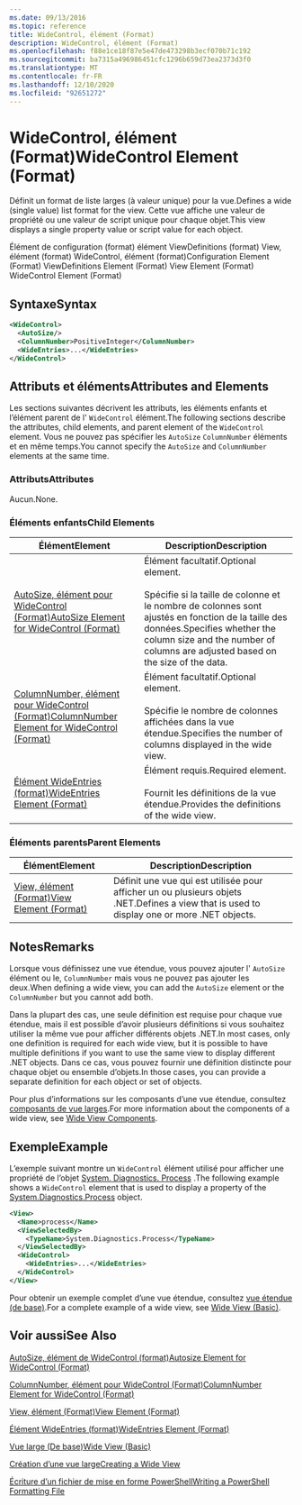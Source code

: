 ```yaml
---
ms.date: 09/13/2016
ms.topic: reference
title: WideControl, élément (Format)
description: WideControl, élément (Format)
ms.openlocfilehash: f88e1ce18f87e5e47de473298b3ecf070b71c192
ms.sourcegitcommit: ba7315a496986451cfc1296b659d73ea2373d3f0
ms.translationtype: MT
ms.contentlocale: fr-FR
ms.lasthandoff: 12/10/2020
ms.locfileid: "92651272"
---
```

# <a name="widecontrol-element-format"></a><span data-ttu-id="75ec4-103">WideControl, élément (Format)</span><span class="sxs-lookup"><span data-stu-id="75ec4-103">WideControl Element (Format)</span></span>

<span data-ttu-id="75ec4-104">Définit un format de liste larges (à valeur unique) pour la vue.</span><span class="sxs-lookup"><span data-stu-id="75ec4-104">Defines a wide (single value) list format for the view.</span></span> <span data-ttu-id="75ec4-105">Cette vue affiche une valeur de propriété ou une valeur de script unique pour chaque objet.</span><span class="sxs-lookup"><span data-stu-id="75ec4-105">This view displays a single property value or script value for each object.</span></span>

<span data-ttu-id="75ec4-106">Élément de configuration (format) élément ViewDefinitions (format) View, élément (format) WideControl, élément (format)</span><span class="sxs-lookup"><span data-stu-id="75ec4-106">Configuration Element (Format) ViewDefinitions Element (Format) View Element (Format) WideControl Element (Format)</span></span>

## <a name="syntax"></a><span data-ttu-id="75ec4-107">Syntaxe</span><span class="sxs-lookup"><span data-stu-id="75ec4-107">Syntax</span></span>

```xml
<WideControl>
  <AutoSize/>
  <ColumnNumber>PositiveInteger</ColumnNumber>
  <WideEntries>...</WideEntries>
</WideControl>
```

## <a name="attributes-and-elements"></a><span data-ttu-id="75ec4-108">Attributs et éléments</span><span class="sxs-lookup"><span data-stu-id="75ec4-108">Attributes and Elements</span></span>

<span data-ttu-id="75ec4-109">Les sections suivantes décrivent les attributs, les éléments enfants et l’élément parent de l' `WideControl` élément.</span><span class="sxs-lookup"><span data-stu-id="75ec4-109">The following sections describe the attributes, child elements, and parent element of the `WideControl` element.</span></span> <span data-ttu-id="75ec4-110">Vous ne pouvez pas spécifier les `AutoSize` `ColumnNumber` éléments et en même temps.</span><span class="sxs-lookup"><span data-stu-id="75ec4-110">You cannot specify the `AutoSize` and `ColumnNumber` elements at the same time.</span></span>

### <a name="attributes"></a><span data-ttu-id="75ec4-111">Attributs</span><span class="sxs-lookup"><span data-stu-id="75ec4-111">Attributes</span></span>

<span data-ttu-id="75ec4-112">Aucun.</span><span class="sxs-lookup"><span data-stu-id="75ec4-112">None.</span></span>

### <a name="child-elements"></a><span data-ttu-id="75ec4-113">Éléments enfants</span><span class="sxs-lookup"><span data-stu-id="75ec4-113">Child Elements</span></span>

|<span data-ttu-id="75ec4-114">Élément</span><span class="sxs-lookup"><span data-stu-id="75ec4-114">Element</span></span>|<span data-ttu-id="75ec4-115">Description</span><span class="sxs-lookup"><span data-stu-id="75ec4-115">Description</span></span>|
|-------------|-----------------|
|[<span data-ttu-id="75ec4-116">AutoSize, élément pour WideControl (Format)</span><span class="sxs-lookup"><span data-stu-id="75ec4-116">AutoSize Element for WideControl (Format)</span></span>](./autosize-element-for-widecontrol-format.md)|<span data-ttu-id="75ec4-117">Élément facultatif.</span><span class="sxs-lookup"><span data-stu-id="75ec4-117">Optional element.</span></span><br /><br /> <span data-ttu-id="75ec4-118">Spécifie si la taille de colonne et le nombre de colonnes sont ajustés en fonction de la taille des données.</span><span class="sxs-lookup"><span data-stu-id="75ec4-118">Specifies whether the column size and the number of columns are adjusted based on the size of the data.</span></span>|
|[<span data-ttu-id="75ec4-119">ColumnNumber, élément pour WideControl (Format)</span><span class="sxs-lookup"><span data-stu-id="75ec4-119">ColumnNumber Element for WideControl (Format)</span></span>](./columnnumber-element-for-widecontrol-format.md)|<span data-ttu-id="75ec4-120">Élément facultatif.</span><span class="sxs-lookup"><span data-stu-id="75ec4-120">Optional element.</span></span><br /><br /> <span data-ttu-id="75ec4-121">Spécifie le nombre de colonnes affichées dans la vue étendue.</span><span class="sxs-lookup"><span data-stu-id="75ec4-121">Specifies the number of columns displayed in the wide view.</span></span>|
|[<span data-ttu-id="75ec4-122">Élément WideEntries (format)</span><span class="sxs-lookup"><span data-stu-id="75ec4-122">WideEntries Element (Format)</span></span>](./wideentries-element-for-widecontrol-format.md)|<span data-ttu-id="75ec4-123">Élément requis.</span><span class="sxs-lookup"><span data-stu-id="75ec4-123">Required element.</span></span><br /><br /> <span data-ttu-id="75ec4-124">Fournit les définitions de la vue étendue.</span><span class="sxs-lookup"><span data-stu-id="75ec4-124">Provides the definitions of the wide view.</span></span>|

### <a name="parent-elements"></a><span data-ttu-id="75ec4-125">Éléments parents</span><span class="sxs-lookup"><span data-stu-id="75ec4-125">Parent Elements</span></span>

|<span data-ttu-id="75ec4-126">Élément</span><span class="sxs-lookup"><span data-stu-id="75ec4-126">Element</span></span>|<span data-ttu-id="75ec4-127">Description</span><span class="sxs-lookup"><span data-stu-id="75ec4-127">Description</span></span>|
|-------------|-----------------|
|[<span data-ttu-id="75ec4-128">View, élément (Format)</span><span class="sxs-lookup"><span data-stu-id="75ec4-128">View Element (Format)</span></span>](./view-element-format.md)|<span data-ttu-id="75ec4-129">Définit une vue qui est utilisée pour afficher un ou plusieurs objets .NET.</span><span class="sxs-lookup"><span data-stu-id="75ec4-129">Defines a view that is used to display one or more .NET objects.</span></span>|

## <a name="remarks"></a><span data-ttu-id="75ec4-130">Notes</span><span class="sxs-lookup"><span data-stu-id="75ec4-130">Remarks</span></span>

<span data-ttu-id="75ec4-131">Lorsque vous définissez une vue étendue, vous pouvez ajouter l' `AutoSize` élément ou le, `ColumnNumber` mais vous ne pouvez pas ajouter les deux.</span><span class="sxs-lookup"><span data-stu-id="75ec4-131">When defining a wide view, you can add the `AutoSize` element or the `ColumnNumber` but you cannot add both.</span></span>

<span data-ttu-id="75ec4-132">Dans la plupart des cas, une seule définition est requise pour chaque vue étendue, mais il est possible d’avoir plusieurs définitions si vous souhaitez utiliser la même vue pour afficher différents objets .NET.</span><span class="sxs-lookup"><span data-stu-id="75ec4-132">In most cases, only one definition is required for each wide view, but it is possible to have multiple definitions if you want to use the same view to display different .NET objects.</span></span> <span data-ttu-id="75ec4-133">Dans ce cas, vous pouvez fournir une définition distincte pour chaque objet ou ensemble d’objets.</span><span class="sxs-lookup"><span data-stu-id="75ec4-133">In those cases, you can provide a separate definition for each object or set of objects.</span></span>

<span data-ttu-id="75ec4-134">Pour plus d’informations sur les composants d’une vue étendue, consultez [composants de vue larges](./creating-a-wide-view.md).</span><span class="sxs-lookup"><span data-stu-id="75ec4-134">For more information about the components of a wide view, see [Wide View Components](./creating-a-wide-view.md).</span></span>

## <a name="example"></a><span data-ttu-id="75ec4-135">Exemple</span><span class="sxs-lookup"><span data-stu-id="75ec4-135">Example</span></span>

<span data-ttu-id="75ec4-136">L’exemple suivant montre un `WideControl` élément utilisé pour afficher une propriété de l’objet [System. Diagnostics. Process](/dotnet/api/System.Diagnostics.Process) .</span><span class="sxs-lookup"><span data-stu-id="75ec4-136">The following example shows a `WideControl` element that is used to display a property of the [System.Diagnostics.Process](/dotnet/api/System.Diagnostics.Process) object.</span></span>

```xml
<View>
  <Name>process</Name>
  <ViewSelectedBy>
    <TypeName>System.Diagnostics.Process</TypeName>
  </ViewSelectedBy>
  <WideControl>
    <WideEntries>...</WideEntries>
  </WideControl>
</View>
```

<span data-ttu-id="75ec4-137">Pour obtenir un exemple complet d’une vue étendue, consultez [vue étendue (de base)](./wide-view-basic.md).</span><span class="sxs-lookup"><span data-stu-id="75ec4-137">For a complete example of a wide view, see [Wide View (Basic)](./wide-view-basic.md).</span></span>

## <a name="see-also"></a><span data-ttu-id="75ec4-138">Voir aussi</span><span class="sxs-lookup"><span data-stu-id="75ec4-138">See Also</span></span>

[<span data-ttu-id="75ec4-139">AutoSize, élément de WideControl (format)</span><span class="sxs-lookup"><span data-stu-id="75ec4-139">Autosize Element for WideControl (Format)</span></span>](./autosize-element-for-widecontrol-format.md)

[<span data-ttu-id="75ec4-140">ColumnNumber, élément pour WideControl (Format)</span><span class="sxs-lookup"><span data-stu-id="75ec4-140">ColumnNumber Element for WideControl (Format)</span></span>](./columnnumber-element-for-widecontrol-format.md)

[<span data-ttu-id="75ec4-141">View, élément (Format)</span><span class="sxs-lookup"><span data-stu-id="75ec4-141">View Element (Format)</span></span>](./view-element-format.md)

[<span data-ttu-id="75ec4-142">Élément WideEntries (format)</span><span class="sxs-lookup"><span data-stu-id="75ec4-142">WideEntries Element (Format)</span></span>](./wideentries-element-for-widecontrol-format.md)

[<span data-ttu-id="75ec4-143">Vue large (De base)</span><span class="sxs-lookup"><span data-stu-id="75ec4-143">Wide View (Basic)</span></span>](./wide-view-basic.md)

[<span data-ttu-id="75ec4-144">Création d’une vue large</span><span class="sxs-lookup"><span data-stu-id="75ec4-144">Creating a Wide View</span></span>](./creating-a-wide-view.md)

[<span data-ttu-id="75ec4-145">Écriture d’un fichier de mise en forme PowerShell</span><span class="sxs-lookup"><span data-stu-id="75ec4-145">Writing a PowerShell Formatting File</span></span>](./writing-a-powershell-formatting-file.md)
